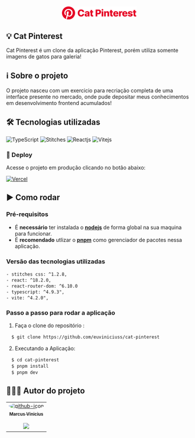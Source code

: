 <p align="center">
  <img src="/.github/logo-extend.png" width="40%" alt="Cat Pinterest logo">
</p>

## 💡 Cat Pinterest
Cat Pinterest é um clone da aplicação Pinterest, porém utiliza somente imagens de gatos para galeria!

## ℹ Sobre o projeto
O projeto nasceu com um exercicio para recriação completa de uma interface presente no mercado, onde pude depositar meus conhecimentos em desenvolvimento frontend acumulados!

## 🛠 Tecnologias utilizadas
![TypeScript](https://img.shields.io/badge/TypeScript-007ACC?style=for-the-badge&logo=typescript&logoColor=white)
![Stitches](https://img.shields.io/badge/CSS3-1572B6?style=for-the-badge&logo=css3&logoColor=white)
![Reactjs](https://img.shields.io/badge/React-20232A?style=for-the-badge&logo=react&logoColor=61DAFB)
![Vitejs](https://img.shields.io/badge/Vite-B73BFE?style=for-the-badge&logo=vite&logoColor=FFD62E)

<h3>🔗 Deploy</h3>

Acesse o projeto em produção clicando no botão abaixo:

<a href="https://cat-pinterest-olive.vercel.app/" target='_blank'>![Vercel](https://img.shields.io/badge/Deploy-000000?style=for-the-badge&logo=vercel&logoColor=white)</a>

## ▶️ Como rodar
  ### **Pré-requisitos**
  - É **necessário** ter instalada o **[nodejs](https://nodejs.org/en)** de forma global na sua maquina para funcionar.
  - É **recomendado** utlizar o **[pnpm](https://pnpm.io/pt/)** como gerenciador de pacotes nessa aplicação.
  
  ### **Versão das tecnologias utilizadas**
    - stitches css: ^1.2.8,
    - react: ^18.2.0,
    - react-router-dom: ^6.10.0
    - typescript: ^4.9.3",
    - vite: ^4.2.0",
  
 ### **Passo a passo para rodar a aplicação**  
1. Faça o clone do repositório :

```sh
  $ git clone https://github.com/euviniciuss/cat-pinterest
```

2. Executando a Aplicação:

```sh
  $ cd cat-pinterest
  $ pnpm install
  $ pnpm dev
```

## 👨🏻‍🚀 Autor do projeto

<table>
      <tr>
        <td align="center">
          <a href="https://github.com/euviniciuss">
            <img
              style="border-radius: 50%;"
              src="https://avatars.githubusercontent.com/u/55607439?s=96&v=4"
              width="100px;"
              alt="github-icon"
            />
            <br />
            <sub>
              <b>Marcus Vinicius</b>
            </sub>
          </a>
          <br />
          <br />
          <a href="https://www.linkedin.com/in/marcus-vinicius-silva-costa/">
            <img
              src="https://img.shields.io/badge/LinkedIn-0077B5?style=for-the-badge&logo=linkedin&logoColor=white"
              width="100px"
            />
          </a>
        </td>
      </tr>
</table>
